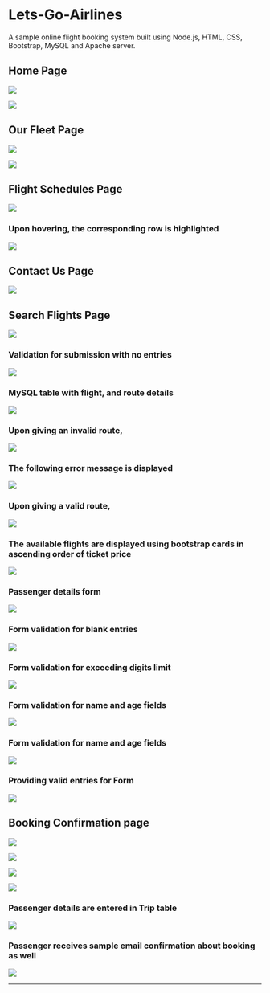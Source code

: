 # Lets-Go-Airlines
A sample online flight booking system built using Node.js, HTML, CSS, Bootstrap, MySQL and Apache server.

## Home Page
![](Screenshots/1.png)

![](Screenshots/2.png)


## Our Fleet Page
![](Screenshots/3.png)

![](Screenshots/4.png)


## Flight Schedules Page
![](Screenshots/5.png)

### Upon hovering, the corresponding row is highlighted

![](Screenshots/6.png)


## Contact Us Page
![](Screenshots/26.png)


## Search Flights Page
![](Screenshots/7.png)

### Validation for submission with no entries

![](Screenshots/8.png)

### MySQL table with flight, and route details

![](Screenshots/9.png)

### Upon giving an invalid route, 

![](Screenshots/10.png)

### The following error message is displayed

![](Screenshots/11.png)

### Upon giving a valid route, 

![](Screenshots/12.png)

### The available flights are displayed using bootstrap cards in ascending order of ticket price

![](Screenshots/13.png)

### Passenger details form

![](Screenshots/14.png)

### Form validation for blank entries

![](Screenshots/15.png)

### Form validation for exceeding digits limit

![](Screenshots/16.png)

### Form validation for name and age fields

![](Screenshots/17.png)

### Form validation for name and age fields

![](Screenshots/18.png)

### Providing valid entries for Form

![](Screenshots/19.png)


## Booking Confirmation page
![](Screenshots/20.png)

![](Screenshots/21.png)

![](Screenshots/22.png)

![](Screenshots/23.png)

### Passenger details are entered in Trip table

![](Screenshots/24.png)

### Passenger receives sample email confirmation about booking as well

![](Screenshots/25.png)

---
